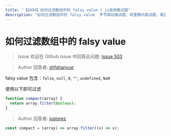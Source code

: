 ```yaml
---
title: "【Q494】如何过滤数组中的 falsy value | js高频面试题"
description: "如何过滤数组中的 falsy value  字节跳动面试题、阿里腾讯面试题、美团小米面试题。"
---
```


# 如何过滤数组中的 falsy value

> Issue
> 欢迎在 Gtihub Issue 中回答此问题: [Issue 503](https://github.com/shfshanyue/Daily-Question/issues/503)

> Author
> 回答者: [shfshanyue](https://github.com/shfshanyue)

falsy value 包含：`false`, `null`, `0`, `""`, `undefined`, `NaN `

使用以下即可过滤

```js
function compact(array) {
  return array.filter(Boolean);
}
```

> Author
> 回答者: [justorez](https://github.com/justorez)

```js
const compact = (array) => array.filter((x) => x);
```
